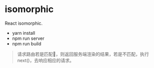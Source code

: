 # isomorphic
React isomorphic.
* yarn install
* npm run server
* npm run build

> 请求路由若是匹配，则返回服务端渲染的结果，若是不匹配，执行next()，去响应相应的请求。